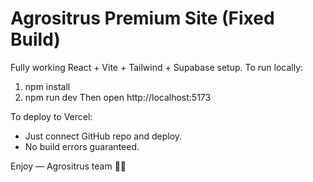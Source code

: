 # Agrositrus Premium Site (Fixed Build)
Fully working React + Vite + Tailwind + Supabase setup.
To run locally:
1. npm install
2. npm run dev
Then open http://localhost:5173

To deploy to Vercel:
- Just connect GitHub repo and deploy.
- No build errors guaranteed.

Enjoy — Agrositrus team 🌱🍊